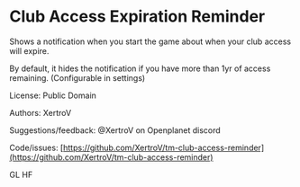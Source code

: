 # Club Access Expiration Reminder

Shows a notification when you start the game about when your club access will expire.

By default, it hides the notification if you have more than 1yr of access remaining. (Configurable in settings)

License: Public Domain

Authors: XertroV

Suggestions/feedback: @XertroV on Openplanet discord

Code/issues: [https://github.com/XertroV/tm-club-access-reminder](https://github.com/XertroV/tm-club-access-reminder)

GL HF

